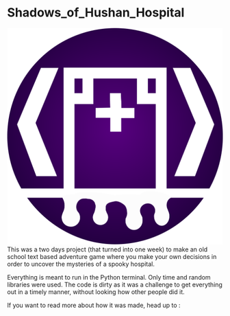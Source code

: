 # Shadows_of_Hushan_Hospital
![Hospital_Logo](https://github.com/PuddingNight/Shadows_of_Hushan_Hospital/blob/master/hospital2.png)
This was a two days project (that turned into one week) to make an old school text based adventure game where you make your own decisions in order to uncover the mysteries of a spooky hospital.

Everything is meant to run in the Python terminal. Only time and random libraries were used. The code is dirty as it was a challenge to get everything out in a timely manner, without looking how other people did it.

If you want to read more about how it was made, head up to :
